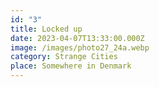 ```yaml
---
id: "3"
title: Locked up
date: 2023-04-07T13:33:00.000Z
image: /images/photo27_24a.webp
category: Strange Cities
place: Somewhere in Denmark
---
```

